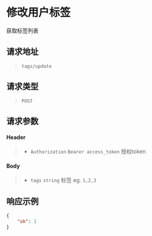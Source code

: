 # 修改用户标签

获取标签列表

## 请求地址

> `tags/update`

## 请求类型

> `POST`

## 请求参数

#### Header

> - `Authorization` `Bearer access_token` 授权token

#### Body

> - `tags` `string` 标签 eg. `1,2,3`

## 响应示例

```json
{
    "ok": 1
}
```